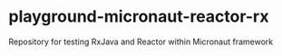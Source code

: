 # playground-micronaut-reactor-rx
Repository for testing RxJava and Reactor within Micronaut framework
